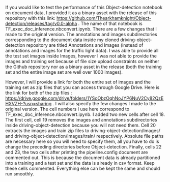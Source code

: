 If you would like to test the performance of this Object-detection notebook on document data, I provided it as a binary asset with the release of this
repository with this link: https://github.com/Thearkhamknight/Object-detection/releases/tag/v0.0-alpha . The name of that notebook is 
TF_exec_doc_inference.nbconvert.ipynb. There are a few changes that I made to the original version. The annotations and images subdirectories corresponding 
to the document data inside my cloned driving-object-detection repository are titled Annotations and Images 
(instead of annotations and images for the traffic light data). I was able to provide all the test set images inside Images, 
however I was not able to provide the images and training set because of file size upload constraints on neither the Github repository nor as a binary 
asset in the release (both the training set and the entire image set are well over 1000 images). 

However, I will provide a link for both the entire set of images and the training set as zip files that you can access through Google Drive.
Here is the link for both of the zip files : https://drive.google.com/drive/folders/1YSoObzOqhNoJYP6NuV2Cy82QzEHXVZH-?usp=sharing .
I will also specify the few changes I made to the original version. The cell numbers I use here correspond to TF_exec_doc_inference.nbconvert.ipynb.
I added two new cells after cell 18. The first cell, cell 19 removes the images and annotations subdirectories inside driving-object-detection because you 
will not need them. Cell 20 extracts the images and train zip files to driving-object-detection/Images/ and
driving-object-detection/Images/train/ respectively. Absolute file paths are necessary here so you will need to specify them, all you have to do is change 
the preceding directories before Object-detection. Finally, cells 22 and 23, the two cells after printing the pipeline.config document are commented out. 
This is because the document data is already partitioned into a training and a test set and the data is already in csv format. Keep these cells 
commented. Everything else can be kept the same and should run smoothly.
